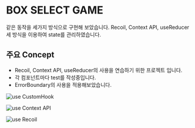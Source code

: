 # BOX SELECT GAME

같은 동작을 세가지 방식으로 구현해 보았습니다.
Recoil, Context API, useReducer 세 방식을 이용하여 state를 관리하였습니다.

## 주요 Concept
* Recoil, Context API, useReducer의 사용을 연습하기 위한 프로젝트 입니다.
* 각 컴포넌트마다 test를 작성중입니다.
* ErrorBoundary의 사용을 적용해보았습니다.

![use CustomHook](https://user-images.githubusercontent.com/50283326/162380795-9386965f-d14d-4d7c-8464-3bdd1f5e15b5.gif)

![use Context API](https://user-images.githubusercontent.com/50283326/162380823-c5ff8d9f-a309-44a9-b98b-da90ea0de54b.gif)

![use Recoil](https://user-images.githubusercontent.com/50283326/162380832-b9745f5e-ef89-4a26-86c0-56d8a18c8b68.gif)


